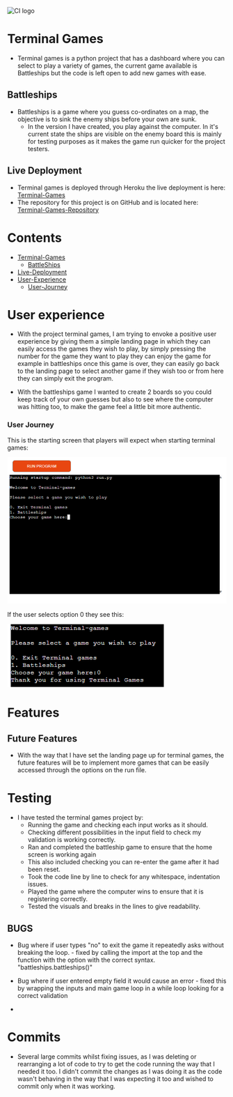 ![CI logo](https://codeinstitute.s3.amazonaws.com/fullstack/ci_logo_small.png)

# Terminal Games
- Terminal games is a python project that has a dashboard where you can select to play a variety of games, the current game available is Battleships but the code is left open to add new games with ease.

## Battleships
- Battleships is a game where you guess co-ordinates on a map, the objective is to sink the enemy ships before your own are sunk.
    - In the version I have created, you play against the computer. In it's current state the ships are visible on the enemy board this is mainly for testing purposes as it makes the game run quicker for the project testers.

## Live Deployment
- Terminal games is deployed through Heroku the live deployment is here: [Terminal-Games](https://terminal-games-a4b70cb979e5.herokuapp.com/)
- The repository for this project is on GitHub and is located here: [Terminal-Games-Repository](https://github.com/LiamEdwards931/Terminal-games.git)

# Contents
- [Terminal-Games](#terminal-games)
    - [BattleShips](#battleships)
- [Live-Deployment](#live-deployment)
- [User-Experience](#user-experience)
    - [User-Journey](#user-journey)



# User experience

- With the project terminal games, I am trying to envoke a positive user experience by giving them a simple landing page in which they can easily access the games they wish to play, by simply pressing the number for the game they want to play they can enjoy the game for example in battleships once this game is over, they can easily go back to the landing page to select another game if they wish too or from here they can simply exit the program.

- With the battleships game I wanted to create 2 boards so you could keep track of your own guesses but also to see where the computer was hitting too, to make the game feel a little bit more authentic.

### User Journey

This is the starting screen that players will expect when starting terminal games:

![startscreen](readmeimg/startscreen.png)

If the user selects option 0 they see this:

![Option-0](readmeimg/option0.png)

# Features

## Future Features
- With the way that I have set the landing page up for terminal games, the future features will be to implement more games that can be easily accessed through the options on the run file.

# Testing

- I have tested the terminal games project by: 
    - Running the game and checking each input works as it should.
    - Checking different possibilities in the input field to check my validation is working correctly.
    - Ran and completed the battleship game to ensure that the home screen is working again
    - This also included checking you can re-enter the game after it had been reset. 
    - Took the code line by line to check for any whitespace, indentation issues.
    - Played the game where the computer wins to ensure that it is registering correctly. 
    - Tested the visuals and breaks in the lines to give readability.


## BUGS 
- Bug where if user types "no" to exit the game it repeatedly asks without breaking the loop. - fixed by calling the import at the top and the function with the option with the correct syntax. "battleships.battleships()"

- Bug where if user entered empty field it would cause an error - fixed this by wrapping the inputs and main game loop in a while loop looking for a correct validation

- 


# Commits 
- Several large commits whilst fixing issues, as I was deleting or rearranging a lot of code to try to get the code running the way that I needed it too.
I didn't commit the changes as I was doing it as the code wasn't behaving in the way that I was expecting it too and wished to commit only when it was working.

